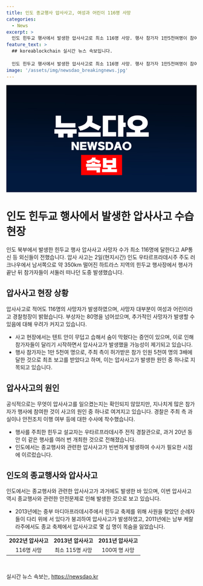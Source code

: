 ```yaml
---
title: 인도 종교행사 압사사고, 여성과 어린이 116명 사망
categories:
  - News
excerpt: >
  인도 힌두교 행사에서 발생한 압사사고로 최소 116명 사망. 행사 참가자 1만5천여명이 참여했는데, 주최측 허가 인원의 3배. 사고 원인은 무덥고 습한 텐트 속에서 참가자들이 빨리 떠나려고 하다가 발생한 것으로 추정. 종교행사와 관련된 압사사고는 인도에서 빈발되고 있음. 현장에서는 여성과 어린이들을 포함한 수많은 사람이 참사로 몰려든 상황.경찰은 주최측과 관련한 수사에 착수 중. (출처: AP)
feature_text: >
  ## koreablockchain 실시간 뉴스 속보입니다.

  인도 힌두교 행사에서 발생한 압사사고로 최소 116명 사망. 행사 참가자 1만5천여명이 참여했는데, 주최측 허가 인원의 3배. 사고 원인은 무덥고 습한 텐트 속에서 참가자들이 빨리 떠나려고 하다가 발생한 것으로 추정. 종교행사와 관련된 압사사고는 인도에서 빈발되고 있음. 현장에서는 여성과 어린이들을 포함한 수많은 사람이 참사로 몰려든 상황.경찰은 주최측과 관련한 수사에 착수 중. (출처: AP)
image: '/assets/img/newsdao_breakingnews.jpg'
---
```


<p><img src="/assets/img/newsdao_breakingnews.jpg" alt="koreablockchain 속보" /></p>

<h1>인도 힌두교 행사에서 발생한 압사사고 수습 현장</h1>

<p data-ke-size="size16">인도 북부에서 발생한 힌두교 행사 압사사고 사망자 수가 최소 116명에 달한다고 AP통신 등 외신들이 전했습니다. 압사 사고는 2일(현지시간) 인도 우타르프라데시주 주도 러크나우에서 남서쪽으로 약 350km 떨어진 하트라스 지역의 힌두교 행사장에서 행사가 끝난 뒤 참가자들이 서둘러 떠나던 도중 발생했습니다.</p>

<h2 data-ke-size="size26">압사사고 현장 상황</h2>

<p data-ke-size="size16">압사사고로 적어도 116명의 사망자가 발생하였으며, 사망자 대부분이 여성과 어린이라고 경찰청장이 밝혔습니다. 부상자는 80명을 넘어섰으며, 추가적인 사망자가 발생할 수 있음에 대해 우려가 커지고 있습니다.</p>

<ul>
  <li>사고 현장에서는 텐트 안이 무덥고 습해서 숨이 막혔다는 증언이 있으며, 이로 인해 참가자들이 달리기 시작하면서 압사사고가 발생했을 가능성이 제기되고 있습니다.</li>
  <li>행사 참가자는 1만 5천여 명으로, 주최 측이 허가받은 참가 인원 5천여 명의 3배에 달한 것으로 최초 보고를 받았다고 하며, 이는 압사사고가 발생한 원인 중 하나로 지목되고 있습니다.</li>
</ul>

<h2 data-ke-size="size26">압사사고의 원인</h2>

<p data-ke-size="size16">공식적으로는 무엇이 압사사고를 일으켰는지는 확인되지 않았지만, 지나치게 많은 참가자가 행사에 참여한 것이 사고의 원인 중 하나로 여겨지고 있습니다. 경찰은 주최 측 과실이나 안전조치 이행 여부 등에 대한 수사에 착수했습니다.</p>

<ul>
  <li>행사를 주최한 힌두교 설교자는 우타르프라데시주 전직 경찰관으로, 과거 20년 동안 이 같은 행사를 여러 번 개최한 것으로 전해졌습니다.</li>
  <li>인도에서는 종교행사와 관련한 압사사고가 빈번하게 발생하여 수사가 필요한 시점에 이르렀습니다.</li>
</ul>

<h2 data-ke-size="size26">인도의 종교행사와 압사사고</h2>

<p data-ke-size="size16">인도에서는 종교행사와 관련한 압사사고가 과거에도 발생한 바 있으며, 이번 압사사고 역시 종교행사와 관련한 안전문제로 인해 발생한 것으로 보고 있습니다.</p>

<ul>
  <li>2013년에는 중부 마디아프라데시주에서 힌두교 축제를 위해 사원을 찾았던 순례자들이 다리 위에 서 있다가 붕괴하여 압사사고가 발생하였고, 2011년에는 남부 케랄라주에서도 종교 축제에서 압사사고로 몇 십 명이 목숨을 잃었습니다.</li>
</ul>

<table>
  <tbody>
    <tr>
      <td style="text-align: center; height: 17px;"><b>2022년 압사사고</b></td>
      <td style="text-align: center; height: 17px;"><b>2013년 압사사고</b></td>
      <td style="text-align: center; height: 17px;"><b>2011년 압사사고</b></td>
    </tr>
    <tr>
      <td style="text-align: center; height: 17px;">116명 사망</td>
      <td style="text-align: center; height: 17px;">최소 115명 사망</td>
      <td style="text-align: center; height: 17px;">100여 명 사망</td>
    </tr>
  </tbody>
</table>

<p data-ke-size="size16">&nbsp;</p>
실시간 뉴스 속보는, <a href="https://newsdao.kr" rel="dofollow">https://newsdao.kr</a>


